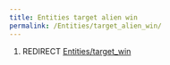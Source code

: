 ```yaml
---
title: Entities target alien win
permalink: /Entities/target_alien_win/
---
```


1.  REDIRECT [Entities/target_win](Entities_target_win "wikilink")